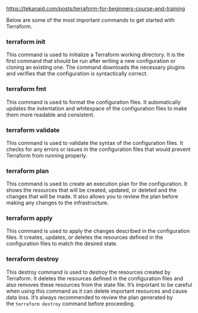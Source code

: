 https://tekanaid.com/posts/terraform-for-beginners-course-and-training

Below are some of the most important commands to get started with Terraform.

### **terraform init**

This command is used to initialize a Terraform working directory. It is the first command that should be run after writing a new configuration or cloning an existing one. The command downloads the necessary plugins and verifies that the configuration is syntactically correct.

### **terraform fmt**

This command is used to format the configuration files. It automatically updates the indentation and whitespace of the configuration files to make them more readable and consistent.

### **terraform validate**

This command is used to validate the syntax of the configuration files. It checks for any errors or issues in the configuration files that would prevent Terraform from running properly.

### **terraform plan**

This command is used to create an execution plan for the configuration. It shows the resources that will be created, updated, or deleted and the changes that will be made. It also allows you to review the plan before making any changes to the infrastructure.

### **terraform apply**

This command is used to apply the changes described in the configuration files. It creates, updates, or deletes the resources defined in the configuration files to match the desired state.

### **terraform destroy**

This destroy command is used to destroy the resources created by Terraform. It deletes the resources defined in the configuration files and also removes these resources from the state file. It’s important to be careful when using this command as it can delete important resources and cause data loss. It’s always recommended to review the plan generated by the `terraform destroy` command before proceeding.

